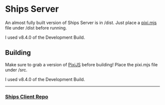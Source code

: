 # Ships Server

An almost fully built version of Ships Server is in /dist. Just place a [pixi.mjs](https://github.com/pixijs/pixijs/releases) file under /dist before running.

I used v8.4.0 of the Development Build.

## Building

Make sure to grab a version of [PixiJS](https://github.com/pixijs/pixijs/releases) before building! Place the pixi.mjs file under /src.

I used v8.4.0 of the Development Build.

---

### [Ships Client Repo](https://github.com/jakethellama/ships-client)
